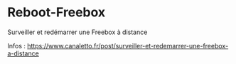 # Reboot-Freebox
Surveiller et redémarrer une Freebox à distance

Infos : https://www.canaletto.fr/post/surveiller-et-redemarrer-une-freebox-a-distance
